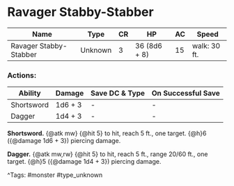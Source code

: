 # Ravager Stabby-Stabber

| Name | Type | CR | HP | AC | Speed |
|------|------|----|----|----|-------|
| Ravager Stabby-Stabber | Unknown | 3 | 36 (8d6 + 8) | 15 | walk: 30 ft. |

### Actions:

| Ability | Damage | Save DC & Type | On Successful Save |
|---------|--------|----------------|--------------------|
| Shortsword | 1d6 + 3 | - | - |
| Dagger | 1d4 + 3 | - | - |


**Shortsword.** {@atk mw} {@hit 5} to hit, reach 5 ft., one target. {@h}6 ({@damage 1d6 + 3}) piercing damage.

**Dagger.** {@atk mw,rw} {@hit 5} to hit, reach 5 ft., range 20/60 ft., one target. {@h}5 ({@damage 1d4 + 3}) piercing damage.

^Tags: #monster #type_unknown